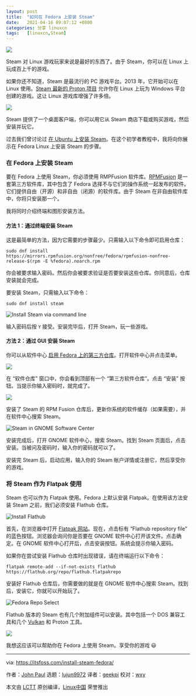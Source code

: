 ```yaml
---
layout: post
title:	"如何在 Fedora 上安装 Steam"
date:	2021-04-16 09:07:12 +0800 
categories:	分享 linuxcn 
tags:	[linuxcn,Steam]
---
```



![](/Asserts/Images/album/202104/16/090703cg4t5npnseskhxhv.jpg)


Steam 对 Linux 游戏玩家来说是最好的东西了。由于 Steam，你可以在 Linux 上玩成百上千的游戏。


如果你还不知道，Steam 是最流行的 PC 游戏平台。2013 年，它开始可以在 Linux 使用。[Steam 最新的 Proton 项目](https://itsfoss.com/steam-play-proton/) 允许你在 Linux 上玩为 Windows 平台创建的游戏。这让 Linux 游戏库增强了许多倍。


![](/Asserts/Images/album/202104/16/090713q4k3d4b3q0zk0z90.jpg)


Steam 提供了一个桌面客户端，你可以用它从 Steam 商店下载或购买游戏，然后安装并玩它。


过去我们曾讨论过 [在 Ubuntu 上安装 Steam](https://itsfoss.com/install-steam-ubuntu-linux/)。在这个初学者教程中，我将向你展示在 Fedora Linux 上安装 Steam 的步骤。


### 在 Fedora 上安装 Steam


要在 Fedora 上使用 Steam，你必须使用 RMPFusion 软件库。[RPMFusion](https://rpmfusion.org/) 是一套第三方软件库，其中包含了 Fedora 选择不与它们的操作系统一起发布的软件。它们提供自由（开源）和非自由（闭源）的软件库。由于 Steam 在非自由软件库中，你将只安装那一个。


我将同时介绍终端和图形安装方法。


#### 方法 1：通过终端安装 Steam


这是最简单的方法，因为它需要的步骤最少。只需输入以下命令即可启用仓库：



```
sudo dnf install https://mirrors.rpmfusion.org/nonfree/fedora/rpmfusion-nonfree-release-$(rpm -E %fedora).noarch.rpm

```

你会被要求输入密码。然后你会被要求验证是否要安装这些仓库。你同意后，仓库安装就会完成。


要安装 Steam，只需输入以下命令：



```
sudo dnf install steam

```

![Install Steam via command line](/Asserts/Images/album/202104/16/090715vn65cvcs4zc8vs46.png)


输入密码后按 `Y` 接受。安装完毕后，打开 Steam，玩一些游戏。


#### 方法 2：通过 GUI 安装 Steam


你可以从软件中心 [启用 Fedora 上的第三方仓库](https://itsfoss.com/fedora-third-party-repos/)。打开软件中心并点击菜单。


![](/Asserts/Images/album/202104/16/090717i3iiy80p1133iq2q.png)


在 “软件仓库” 窗口中，你会看到顶部有一个 “第三方软件仓库”。点击 “安装” 按钮。当提示你输入密码时，就完成了。


![](/Asserts/Images/album/202104/16/090718xsxuw6mazyog0wu0.png)


安装了 Steam 的 RPM Fusion 仓库后，更新你系统的软件缓存（如果需要），并在软件中心搜索 Steam。


![Steam in GNOME Software Center](/Asserts/Images/album/202104/16/090719bkcpwg1bbzukzu11.jpg)


安装完成后，打开 GNOME 软件中心，搜索 Steam。找到 Steam 页面后，点击安装。当被问及密码时，输入你的密码就可以了。


安装完 Steam 后，启动应用，输入你的 Steam 帐户详情或注册它，然后享受你的游戏。


### 将 Steam 作为 Flatpak 使用


Steam 也可以作为 Flatpak 使用。Fedora 上默认安装 Flatpak。在使用该方法安装 Steam 之前，我们必须安装 Flathub 仓库。


![Install Flathub](/Asserts/Images/album/202104/16/090721h2vcc42n3m9nvgiv.jpg)


首先，在浏览器中打开 [Flatpak 网站](https://www.flatpak.org/setup/Fedora/)。现在，点击标有 “Flathub repository file” 的蓝色按钮。浏览器会询问你是否要在 GNOME 软件中心打开该文件。点击确定。在 GNOME 软件中心打开后，点击安装按钮。系统会提示你输入密码。


如果你在尝试安装 Flathub 仓库时出现错误，请在终端运行以下命令：



```
flatpak remote-add --if-not-exists flathub https://flathub.org/repo/flathub.flatpakrepo

```

安装好 Flathub 仓库后，你需要做的就是在 GNOME 软件中心搜索 Steam。找到后，安装它，你就可以开始玩了。


![Fedora Repo Select](/Asserts/Images/album/202104/16/090722ohpqoiiqaquuir9o.jpg)


Flathub 版本的 Steam 也有几个附加组件可以安装。其中包括一个 DOS 兼容工具和几个 [Vulkan](https://developer.nvidia.com/vulkan) 和 Proton 工具。


![](/Asserts/Images/album/202104/16/090723jl5l6y2jdpxf5dl5.jpg)


我想这应该可以帮助你在 Fedora 上使用 Steam。享受你的游戏 :smiley:




---


via: <https://itsfoss.com/install-steam-fedora/>


作者：[John Paul](https://itsfoss.com/author/john/) 选题：[lujun9972](https://github.com/lujun9972) 译者：[geekpi](https://github.com/geekpi) 校对：[wxy](https://github.com/wxy)


本文由 [LCTT](https://github.com/LCTT/TranslateProject) 原创编译，[Linux中国](https://linux.cn/) 荣誉推出
